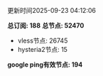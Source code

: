 更新时间2025-09-23 04:12:06

**总订阅: 188**
**总节点: 52470**
- vless节点: 26745
- hysteria2节点: 15

**google ping有效节点: 194**
